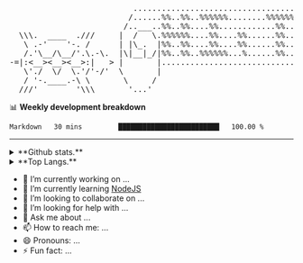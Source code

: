 <pre>
                          ............................................................................
                         /......%%..%%..%%%%%%........%%%%%%..%%..%%..%%%%%%..%%%%%...%%%%%%..%%......\      \\\.  ____  .///
                        /..___..%%..%%....%%............%%....%%..%%..%%......%%..%%..%%......%%..___..\      \ .-'    '-. / 
  \\\.  ____  .///     |  /   \.%%%%%%....%%....%%......%%....%%%%%%..%%%%....%%%%%...%%%%....%% /   \  |  ./-./.'\__/\__/'.\ 
   \ .-'    '-. /      | |\_.  |%%..%%....%%....%%......%%....%%..%%..%%......%%..%%..%%........|  ._/| | <   |:<__><__><__>:|==--
   /.'\__/\__/'.\.-\.  |\|__|_/|%%..%%..%%%%%%...%......%%....%%..%%..%%%%%%..%%..%%..%%%%%%..%%|\_|__|/|  '\-'\'./  \/  \.'/
-=|:<__><__><__>:|   > |       |................................................................|       |      / '-.____.-' \
   \'./  \/  \.'/'-/'  \       |                                                                |       /     ///'        '\\\
   / '-.____.-\ \       \     /                                                                  \     /  
  ///'        '\\\       '...'                                                                    '...' 
</pre>

📊 **Weekly development breakdown**
<!--START_SECTION:waka-->
```text
Markdown   30 mins         █████████████████████████   100.00 % 
```
<!--END_SECTION:waka-->

<hr>
<details>
<summary>**Github stats.**</summary>
<p align="center">
<img src="https://github-readme-stats.vercel.app/api?username=identityapproved&show_icons=true" alt="github-stats" />
</p>
</details>
<details>
<summary>**Top Langs.**</summary>
<p align="center">
<img src="https://github-readme-stats.vercel.app/api/top-langs/?username=identityapproved" alt="top-langs" />
</p>
</details>
</hr>

- 🔭 I’m currently working on ...
- 🌱 I’m currently learning [NodeJS](https://expressjs.com/)
- 👯 I’m looking to collaborate on ...
- 🤔 I’m looking for help with ...
- 💬 Ask me about ...
- 📫 How to reach me: ...
- 😄 Pronouns: ...
- ⚡ Fun fact: ...   
